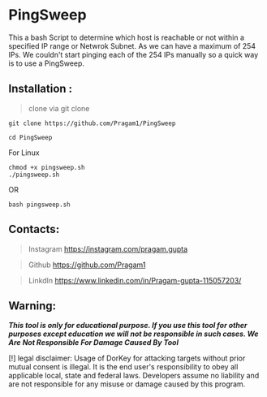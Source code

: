 # PingSweep
This a bash Script to determine which host is reachable or not within a specified IP range or Netwrok Subnet. As we can have a maximum of 254 IPs. We couldn't start pinging each of the 254 IPs manually so a quick way is to use a PingSweep.

## Installation :
>clone via git clone

```
git clone https://github.com/Pragam1/PingSweep
```
```
cd PingSweep
```
For Linux
```
chmod +x pingsweep.sh
./pingsweep.sh
```
OR
```
bash pingsweep.sh
```
## Contacts:

>Instagram
https://instagram.com/pragam.gupta

>Github
https://github.com/Pragam1

>LinkdIn
https://www.linkedin.com/in/Pragam-gupta-115057203/

## Warning:
***This tool is only for educational purpose. If you use this tool for other purposes except education we will not be responsible in such cases. We Are Not Responsible For Damage Caused By Tool***

[!] legal disclaimer: Usage of DorKey for attacking targets without prior mutual consent is illegal. It is the end user's responsibility to obey all applicable local, state and federal laws. Developers assume no liability and are not responsible for any misuse or damage caused by this program.
